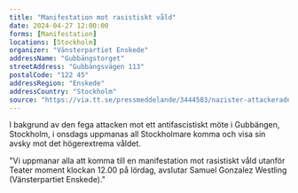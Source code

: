 ```yaml
---
title: "Manifestation mot rasistiskt våld"
date: 2024-04-27 12:00:00
forms: [Manifestation]
locations: [Stockholm]
organizer: "Vänsterpartiet Enskede"
addressName: "Gubbängstorget"
streetAddress: "Gubbängsvägen 113"
postalCode: "122 45"
addressRegion: "Enskede"
addressCountry: "Stockholm"
source: "https://via.tt.se/pressmeddelande/3444583/nazister-attackerade-antirasistiskt-mote-i-gubbangen?publisherId=1863378"
---
```

I bakgrund av den fega attacken mot ett antifascistiskt möte i Gubbängen, Stockholm, i onsdags uppmanas all Stockholmare komma och visa sin avsky mot det högerextrema våldet.

"Vi uppmanar alla att komma till en manifestation mot rasistiskt våld utanför Teater moment klockan 12.00 på lördag, avslutar Samuel Gonzalez Westling (Vänsterpartiet Enskede)."


